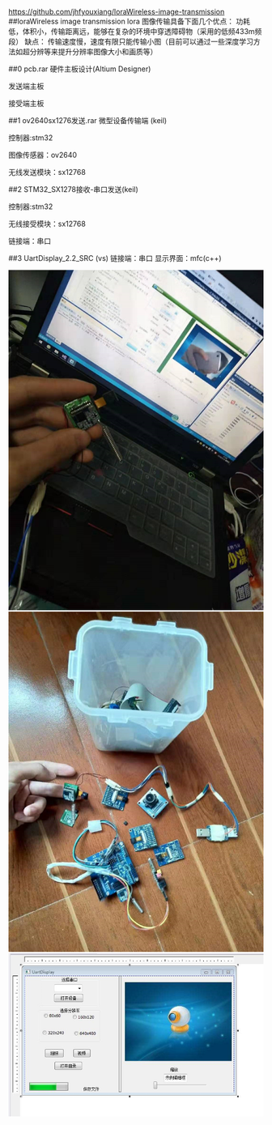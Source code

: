 
https://github.com/jhfyouxiang/loraWireless-image-transmission
##loraWireless image transmission
lora 图像传输具备下面几个优点：
功耗低，体积小，传输距离远，能够在复杂的环境中穿透障碍物（采用的低频433m频段）
缺点：
传输速度慢，速度有限只能传输小图（目前可以通过一些深度学习方法如超分辨等来提升分辨率图像大小和画质等）

##0 pcb.rar 硬件主板设计(Altium Designer)

发送端主板

接受端主板

##1 ov2640sx1276发送.rar 微型设备传输端 (keil)

控制器:stm32

图像传感器：ov2640

无线发送模块：sx12768

##2 STM32_SX1278接收-串口发送(keil)

控制器:stm32 

无线接受模块：sx12768

链接端：串口

##3 UartDisplay_2.2_SRC (vs)
链接端：串口
显示界面：mfc(c++) 

![test0](./pic/test0.png)
![test1](./pic/test1.png)
![界面](./pic/界面.png)